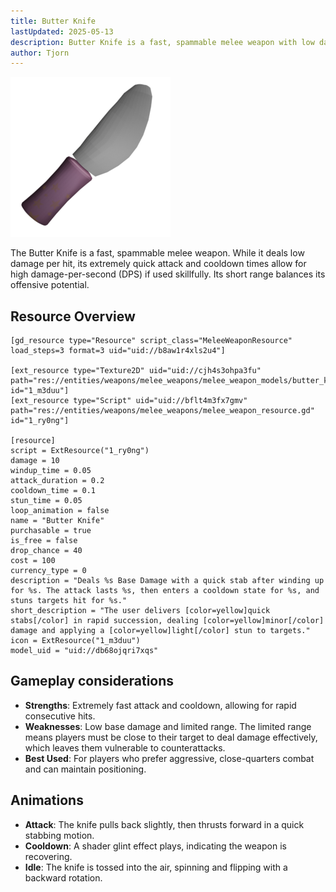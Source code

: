 ```yaml
---
title: Butter Knife
lastUpdated: 2025-05-13
description: Butter Knife is a fast, spammable melee weapon with low damage
author: Tjorn
---
```


![Butter Knife Icon](../../../../../../../assets/fowl-play/gameplay/combat/melee-combat/weapons/butter-knife/butter_knife.png)

The Butter Knife is a fast, spammable melee weapon. While it deals low damage per hit, its extremely quick attack and cooldown times allow for high damage-per-second (DPS) if used skillfully. Its short range balances its offensive potential.

## Resource Overview

```gdscript
[gd_resource type="Resource" script_class="MeleeWeaponResource" load_steps=3 format=3 uid="uid://b8aw1r4xls2u4"]

[ext_resource type="Texture2D" uid="uid://cjh4s3ohpa3fu" path="res://entities/weapons/melee_weapons/melee_weapon_models/butter_knife/art/butter_knife.png" id="1_m3duu"]
[ext_resource type="Script" uid="uid://bflt4m3fx7gmv" path="res://entities/weapons/melee_weapons/melee_weapon_resource.gd" id="1_ry0ng"]

[resource]
script = ExtResource("1_ry0ng")
damage = 10
windup_time = 0.05
attack_duration = 0.2
cooldown_time = 0.1
stun_time = 0.05
loop_animation = false
name = "Butter Knife"
purchasable = true
is_free = false
drop_chance = 40
cost = 100
currency_type = 0
description = "Deals %s Base Damage with a quick stab after winding up for %s. The attack lasts %s, then enters a cooldown state for %s, and stuns targets hit for %s."
short_description = "The user delivers [color=yellow]quick stabs[/color] in rapid succession, dealing [color=yellow]minor[/color] damage and applying a [color=yellow]light[/color] stun to targets."
icon = ExtResource("1_m3duu")
model_uid = "uid://db68ojqri7xqs"

```

## Gameplay considerations

- **Strengths**: Extremely fast attack and cooldown, allowing for rapid consecutive hits.
- **Weaknesses**: Low base damage and limited range. The limited range means players must be close to their target to deal damage effectively, which leaves them vulnerable to counterattacks.
- **Best Used**: For players who prefer aggressive, close-quarters combat and can maintain positioning.

## Animations

- **Attack**: The knife pulls back slightly, then thrusts forward in a quick stabbing motion.
- **Cooldown**: A shader glint effect plays, indicating the weapon is recovering.
- **Idle**: The knife is tossed into the air, spinning and flipping with a backward rotation.
